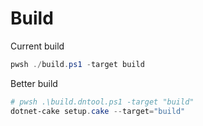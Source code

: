 # Build

Current build

```powershell
pwsh ./build.ps1 -target build
```

Better build

```powershell
# pwsh .\build.dntool.ps1 -target "build"
dotnet-cake setup.cake --target="build"
```
